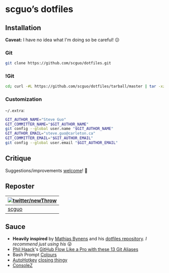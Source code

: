 # scguo’s dotfiles

## Installation
**Caveat:** I have no idea what I'm doing so be careful! :confused:

### Git
```bash
git clone https://github.com/scguo/dotfiles.git
```

### !Git
```bash
cd; curl -#L https://github.com/scguo/dotfiles/tarball/master | tar -xzv --strip-components 1 --exclude={README.md,LICENSE}
```

### Customization
`~/.extra`:
```bash
GIT_AUTHOR_NAME="Steve Guo"
GIT_COMMITTER_NAME="$GIT_AUTHOR_NAME"
git config --global user.name "$GIT_AUTHOR_NAME"
GIT_AUTHOR_EMAIL="steve.guo@carleton.ca"
GIT_COMMITTER_EMAIL="$GIT_AUTHOR_EMAIL"
git config --global user.email "$GIT_AUTHOR_EMAIL"
```

## Critique
Suggestions/improvements
[welcome](https://github.com/scguo/dotfiles/issues)! :wave:

## Reposter
| [![twitter/newThrow](https://www.gravatar.com/avatar/5ec764f97028b18efebe516fab033f73?s=64)](http://twitter.com/newthrow "Follow @scguo on Twitter") |
|---|
| [scguo](https://scguo.github.io) |

## Sauce
* **Heavily inspired** by [Mathias Bynens](https://mathiasbynens.be/) and his [dotfiles repository](https://github.com/mathiasbynens/dotfiles). *I recommend just using his* :stuck_out_tongue_winking_eye:
* [Phil Haack](https://github.com/haacked)'s [GitHub Flow Like a Pro with these 13 Git Aliases](http://haacked.com/archive/2014/07/28/github-flow-aliases/)
* Bash Prompt [Colours](http://tldp.org/HOWTO/Bash-Prompt-HOWTO/x329.html)
* [AutoHotkey](https://autohotkey.com/) [closing thingy](https://autohotkey.com/board/topic/80697-long-keypress-hotkeys-wo-modifiers/)
* [ConsoleZ](https://github.com/cbucher/console)
